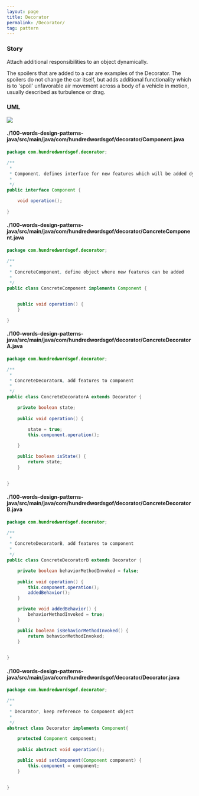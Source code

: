 ```yaml
---
layout: page
title: Decorator
permalink: /Decorator/
tag: pattern
---
```




### Story 

Attach additional responsibilities to an object dynamically. 

The spoilers that are added to a car are examples of the Decorator.
The spoilers do not change the car itself, but adds additional functionality which is to 'spoil' unfavorable air movement across a body of a vehicle in motion, usually described as turbulence or drag.  



### UML 
![]({{site.baseurl}}/assets/img/decorator.png)

#### ./100-words-design-patterns-java/src/main/java/com/hundredwordsgof/decorator/Component.java
```java 
package com.hundredwordsgof.decorator;

/**
 * 
 * Component, defines interface for new features which will be added dynamicaly
 *
 */
public interface Component {

	void operation();
	
}
```

#### ./100-words-design-patterns-java/src/main/java/com/hundredwordsgof/decorator/ConcreteComponent.java
```java 
package com.hundredwordsgof.decorator;

/**
 * 
 * ConcreteComponent, define object where new features can be added
 *
 */
public class ConcreteComponent implements Component {


	public void operation() {
	}

}
```

#### ./100-words-design-patterns-java/src/main/java/com/hundredwordsgof/decorator/ConcreteDecoratorA.java
```java 
package com.hundredwordsgof.decorator;

/**
 * 
 * ConcreteDecoratorA, add features to component
 *
 */
public class ConcreteDecoratorA extends Decorator {

	private boolean state;
	
	public void operation() {

		state = true;
		this.component.operation();
		
	}

	public boolean isState() {
		return state;
	}

	
}
```

#### ./100-words-design-patterns-java/src/main/java/com/hundredwordsgof/decorator/ConcreteDecoratorB.java
```java 
package com.hundredwordsgof.decorator;

/**
 * 
 * ConcreteDecoratorB, add features to component
 *
 */
public class ConcreteDecoratorB extends Decorator {

	private boolean behaviorMethodInvoked = false;
	
	public void operation() {
		this.component.operation();
		addedBehavior();
	}

	private void addedBehavior() {
		behaviorMethodInvoked = true;
	}

	public boolean isBehaviorMethodInvoked() {
		return behaviorMethodInvoked;
	}

	
}
```

#### ./100-words-design-patterns-java/src/main/java/com/hundredwordsgof/decorator/Decorator.java
```java 
package com.hundredwordsgof.decorator;

/**
 * 
 * Decorator, keep reference to Component object
 *
 */
abstract class Decorator implements Component{

	protected Component component;
	
	public abstract void operation();

	public void setComponent(Component component) {
		this.component = component;
	}

	
}
```

